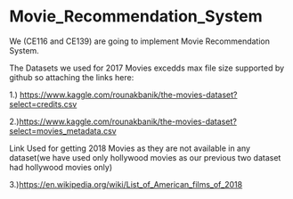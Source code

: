 # Movie_Recommendation_System
We (CE116 and CE139) are going to implement Movie Recommendation System.

The Datasets we used for 2017 Movies excedds max file size supported by github so attaching the links here:

1.) https://www.kaggle.com/rounakbanik/the-movies-dataset?select=credits.csv

2.)https://www.kaggle.com/rounakbanik/the-movies-dataset?select=movies_metadata.csv

Link Used for getting 2018 Movies as they are not available in any dataset(we have used only hollywood movies as our previous two dataset had hollywood movies only)

3.)https://en.wikipedia.org/wiki/List_of_American_films_of_2018
